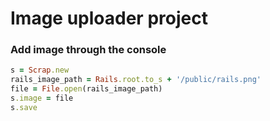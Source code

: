 # Image uploader project

### Add image through the console

```ruby
s = Scrap.new
rails_image_path = Rails.root.to_s + '/public/rails.png'
file = File.open(rails_image_path)
s.image = file
s.save
```
